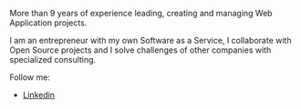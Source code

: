 More than 9 years of experience leading, creating and managing Web Application projects.

I am an entrepreneur with my own Software as a Service, I collaborate with Open Source projects and I solve challenges of other companies with specialized consulting.

Follow me:
- [Linkedin](https://www.linkedin.com/in/soy-jeshu)
